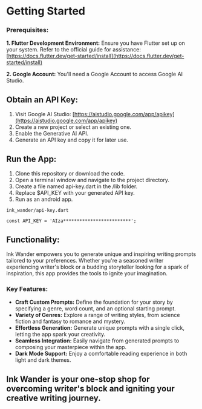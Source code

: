 # Getting Started

### Prerequisites:

**1. Flutter Development Environment:** Ensure you have Flutter set up on your system. Refer to the official guide for assistance: [https://docs.flutter.dev/get-started/install](https://docs.flutter.dev/get-started/install)

**2. Google Account:** You'll need a Google Account to access Google AI Studio.

## Obtain an API Key:

1. Visit Google AI Studio: [https://aistudio.google.com/app/apikey](https://aistudio.google.com/app/apikey)
2. Create a new project or select an existing one.
3. Enable the Generative AI API.
4. Generate an API key and copy it for later use.

## Run the App:

1. Clone this repository or download the code.
2. Open a terminal window and navigate to the project directory.
3. Create a file named api-key.dart in the /lib folder.
3. Replace $API_KEY with your generated API key.
4. Run as an android app.

```
ink_wander/api-key.dart

const API_KEY = 'AIza*************************';
```

## Functionality:

Ink Wander empowers you to generate unique and inspiring writing prompts tailored to your preferences. Whether you're a seasoned writer experiencing writer's block or a budding storyteller looking for a spark of inspiration, this app provides the tools to ignite your imagination.

### Key Features:

* **Craft Custom Prompts:** Define the foundation for your story by specifying a genre, word count, and an optional starting prompt.
* **Variety of Genres:** Explore a range of writing styles, from science fiction and fantasy to romance and mystery.
* **Effortless Generation:** Generate unique prompts with a single click, letting the app spark your creativity.
* **Seamless Integration:** Easily navigate from generated prompts to composing your masterpiece within the app.
* **Dark Mode Support:** Enjoy a comfortable reading experience in both light and dark themes.

## Ink Wander is your one-stop shop for overcoming writer's block and igniting your creative writing journey.

